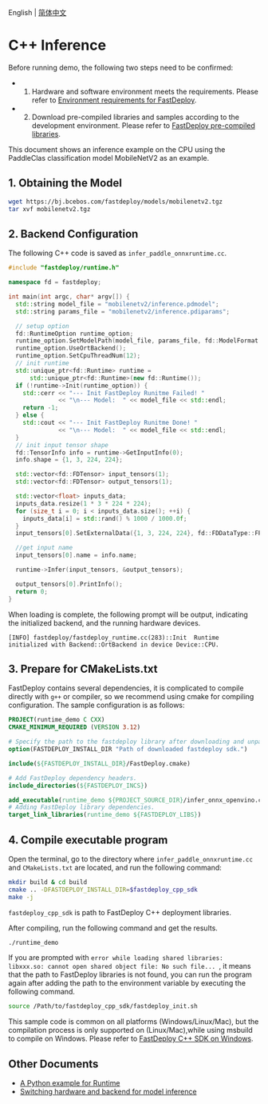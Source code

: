 English | [简体中文](README_CN.md)
# C++ Inference

Before running demo, the following two steps need to be confirmed:

- 1. Hardware and software environment meets the requirements. Please refer to [Environment requirements for FastDeploy](../../../docs/en/build_and_install/download_prebuilt_libraries.md).  
- 2. Download pre-compiled libraries and samples according to the development environment. Please refer to [FastDeploy pre-compiled libraries](../../../docs/cn/build_and_install/download_prebuilt_libraries.md).

This document shows an inference example on the CPU using the PaddleClas classification model MobileNetV2 as an example.

## 1. Obtaining the Model

```bash
wget https://bj.bcebos.com/fastdeploy/models/mobilenetv2.tgz
tar xvf mobilenetv2.tgz
```

## 2. Backend Configuration

The following C++ code is saved as `infer_paddle_onnxruntime.cc`.

``` c++
#include "fastdeploy/runtime.h"

namespace fd = fastdeploy;

int main(int argc, char* argv[]) {
  std::string model_file = "mobilenetv2/inference.pdmodel";
  std::string params_file = "mobilenetv2/inference.pdiparams";

  // setup option
  fd::RuntimeOption runtime_option;
  runtime_option.SetModelPath(model_file, params_file, fd::ModelFormat::ONNX);
  runtime_option.UseOrtBackend();
  runtime_option.SetCpuThreadNum(12);
  // init runtime
  std::unique_ptr<fd::Runtime> runtime =
      std::unique_ptr<fd::Runtime>(new fd::Runtime());
  if (!runtime->Init(runtime_option)) {
    std::cerr << "--- Init FastDeploy Runitme Failed! "
              << "\n--- Model:  " << model_file << std::endl;
    return -1;
  } else {
    std::cout << "--- Init FastDeploy Runitme Done! "
              << "\n--- Model:  " << model_file << std::endl;
  }
  // init input tensor shape
  fd::TensorInfo info = runtime->GetInputInfo(0);
  info.shape = {1, 3, 224, 224};

  std::vector<fd::FDTensor> input_tensors(1);
  std::vector<fd::FDTensor> output_tensors(1);

  std::vector<float> inputs_data;
  inputs_data.resize(1 * 3 * 224 * 224);
  for (size_t i = 0; i < inputs_data.size(); ++i) {
    inputs_data[i] = std::rand() % 1000 / 1000.0f;
  }
  input_tensors[0].SetExternalData({1, 3, 224, 224}, fd::FDDataType::FP32, inputs_data.data());

  //get input name
  input_tensors[0].name = info.name;

  runtime->Infer(input_tensors, &output_tensors);

  output_tensors[0].PrintInfo();
  return 0;
}
```
When loading is complete, the following prompt will be output, indicating the initialized backend, and the running hardware devices.
```
[INFO] fastdeploy/fastdeploy_runtime.cc(283)::Init	Runtime initialized with Backend::OrtBackend in device Device::CPU.
```

## 3. Prepare for CMakeLists.txt

FastDeploy contains several dependencies, it is complicated to compile directly with `g++` or compiler, so we recommend using cmake for compiling configuration. The sample configuration is as follows:

```cmake
PROJECT(runtime_demo C CXX)
CMAKE_MINIMUM_REQUIRED (VERSION 3.12)

# Specify the path to the fastdeploy library after downloading and unpacking.
option(FASTDEPLOY_INSTALL_DIR "Path of downloaded fastdeploy sdk.")

include(${FASTDEPLOY_INSTALL_DIR}/FastDeploy.cmake)

# Add FastDeploy dependency headers.
include_directories(${FASTDEPLOY_INCS})

add_executable(runtime_demo ${PROJECT_SOURCE_DIR}/infer_onnx_openvino.cc)
# Adding FastDeploy library dependencies.
target_link_libraries(runtime_demo ${FASTDEPLOY_LIBS})
```

## 4. Compile executable program

Open the terminal, go to the directory where `infer_paddle_onnxruntime.cc` and `CMakeLists.txt` are located, and run the following command:

```bash
mkdir build & cd build
cmake .. -DFASTDEPLOY_INSTALL_DIR=$fastdeploy_cpp_sdk
make -j
```

```fastdeploy_cpp_sdk``` is path to FastDeploy C++ deployment libraries.

After compiling, run the following command and get the results.
```bash
./runtime_demo
```
If you are prompted with `error while loading shared libraries: libxxx.so: cannot open shared object file: No such file... `, it means that the path to FastDeploy libraries is not found, you can run the program again after adding the path to the environment variable by executing the following command.
```bash
source /Path/to/fastdeploy_cpp_sdk/fastdeploy_init.sh
```

This sample code is common on all platforms (Windows/Linux/Mac), but the compilation process is only supported on (Linux/Mac),while using msbuild to compile on Windows. Please refer to [FastDeploy C++ SDK on Windows](../../../docs/en/faq/use_sdk_on_windows.md).

## Other Documents

- [A Python example for Runtime](../python)
- [Switching hardware and backend for model inference](../../../docs/en/faq/how_to_change_backend.md)
